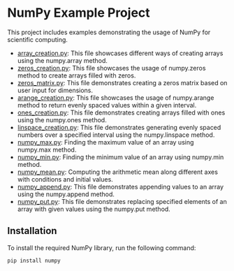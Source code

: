 # NumPy Example Project

This project includes examples demonstrating the usage of NumPy for scientific computing.

- [array_creation.py](array_creation.py): This file showcases different ways of creating arrays using the numpy.array method.
- [zeros_creation.py](zeros_creation.py): This file showcases the usage of numpy.zeros method to create arrays filled with zeros.
- [zeros_matrix.py](zeros_matrix.py): This file demonstrates creating a zeros matrix based on user input for dimensions.
- [arange_creation.py](arange_creation.py): This file showcases the usage of numpy.arange method to return evenly spaced values within a given interval.
- [ones_creation.py](ones_creation.py): This file demonstrates creating arrays filled with ones using the numpy.ones method.
- [linspace_creation.py](linspace_creation.py): This file demonstrates generating evenly spaced numbers over a specified interval using the numpy.linspace method.
- [numpy_max.py](numpy_max.py): Finding the maximum value of an array using numpy.max method.
- [numpy_min.py](numpy_min.py): Finding the minimum value of an array using numpy.min method.
- [numpy_mean.py](numpy_mean.py): Computing the arithmetic mean along different axes with conditions and initial values.
- [numpy_append.py](numpy_append.py): This file demonstrates appending values to an array using the numpy.append method.
- [numpy_put.py](numpy_put.py): This file demonstrates replacing specified elements of an array with given values using the numpy.put method.

## Installation

To install the required NumPy library, run the following command:

```bash
pip install numpy
```